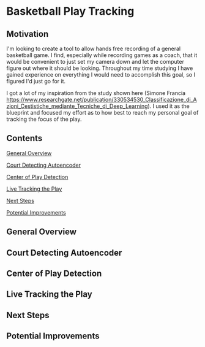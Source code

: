 # Basketball Play Tracking

## Motivation 
I'm looking to create a tool to allow hands free recording of a general basketball game. I find, especially while recording games as a coach, that it would be convenient to just set my camera down and let the computer figure out where it should be looking. Throughout my time studying I have gained experience on everything I would need to accomplish this goal, so I figured I'd just go for it.

I got a lot of my inspiration from the study shown here (Simone Francia https://www.researchgate.net/publication/330534530_Classificazione_di_Azioni_Cestistiche_mediante_Tecniche_di_Deep_Learning). I used it as the blueprint and focused my effort as to how best to reach my personal goal of tracking the focus of the play.

## Contents
[General Overview](https://github.com/ben-morehead/BasketballPlayTracking/blob/readme/README.md#general-overview)

[Court Detecting Autoencoder](https://github.com/ben-morehead/BasketballPlayTracking/blob/readme/README.md#court-detecting-autoencoder)

[Center of Play Detection](https://github.com/ben-morehead/BasketballPlayTracking/blob/readme/README.md#center-of-play-detection)

[Live Tracking the Play](https://github.com/ben-morehead/BasketballPlayTracking/blob/readme/README.md#live-tracking-the-play)

[Next Steps](https://github.com/ben-morehead/BasketballPlayTracking/blob/readme/README.md#next-steps)

[Potential Improvements](https://github.com/ben-morehead/BasketballPlayTracking/blob/readme/README.md#potential-improvements)


## General Overview
## Court Detecting Autoencoder
## Center of Play Detection
## Live Tracking the Play
## Next Steps
## Potential Improvements
